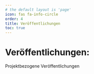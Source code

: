 ```yaml
---
# the default layout is 'page'
icon: fas fa-info-circle
order: 4
title: Veröffentlichungen
toc: true
---
```


# Veröffentlichungen:

Projektbezogene Veröffentlichungen
